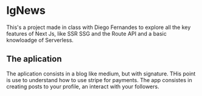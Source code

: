 # IgNews


This's a project made in class with Diego Fernandes to explore all the key features of Next Js, like SSR SSG and the Route API and a basic knowloadge of Serverless.

## The aplication

The aplication consists in a blog like medium, but with signature. THis point is use to understand how to use stripe for payments. The app consistes in creating posts to your profile, an interact with your followers. 